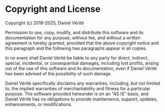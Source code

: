 # Copyright and License

Copyright (c) 2018-2025, Daniel Vérité

Permission to use, copy, modify, and distribute this software and its documentation for any purpose, without fee, and without a written agreement is hereby granted, provided that the above copyright notice and this paragraph and the following two paragraphs appear in all copies.

In no event shall Daniel Vérité be liable to any party for direct, indirect, special, incidental, or consequential damages, including lost profits, arising out of the use of this software and its documentation, even if Daniel Vérité has been advised of the possibility of such damage.

Daniel Vérité specifically disclaims any warranties, including, but not limited to, the implied warranties of merchantability and fitness for a particular purpose. The software provided hereunder is on an "AS IS" basis, and Daniel Vérité has no obligations to provide maintenance, support, updates, enhancements, or modifications.
